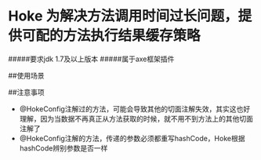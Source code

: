 # Hoke  为解决方法调用时间过长问题，提供可配的方法执行结果缓存策略
#####要求jdk 1.7及以上版本
#####属于axe框架插件

##使用场景

##注意事项
* @HokeConfig注解过的方法，可能会导致其他的切面注解失效，其实这也好理解，因为当数据不再真正从方法获取的时候，就不用不到方法上的其他切面注解了
* @HokeConfig注解的方法，传递的参数必须都重写hashCode，Hoke根据hashCode辨别参数是否一样
